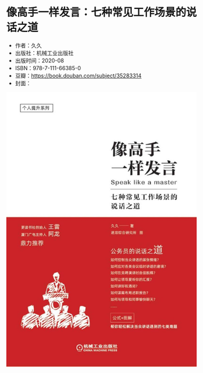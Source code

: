 # 像高手一样发言：七种常见工作场景的说话之道

- 作者：久久
- 出版社：机械工业出版社
- 出版时间：2020-08
- ISBN：978-7-111-66385-0
- 豆瓣：https://book.douban.com/subject/35283314
- 封面：

![](../../../../image/2024/11/978-7-111-66385-0.jpg)


